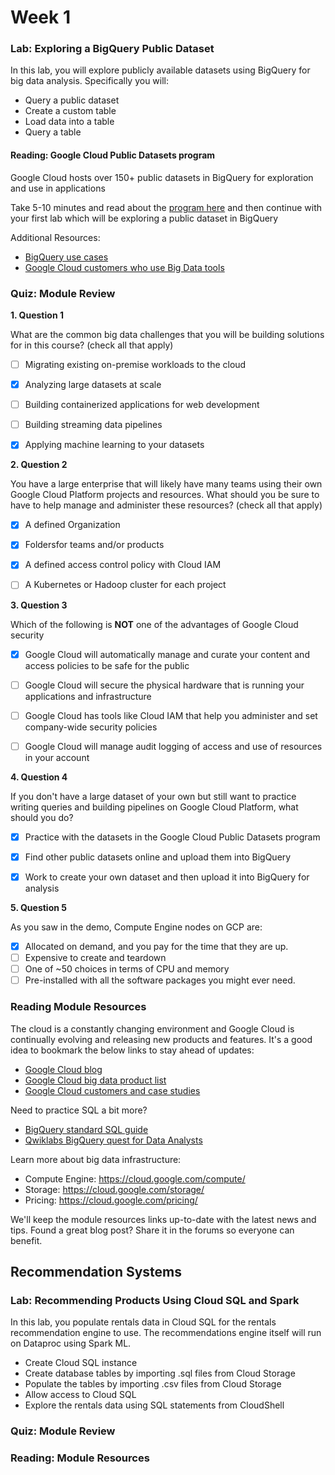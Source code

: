 # Week 1

### Lab: Exploring a BigQuery Public Dataset
In this lab, you will explore publicly available datasets using BigQuery for big data analysis. Specifically you will:

- Query a public dataset
- Create a custom table
- Load data into a table
- Query a table


#### Reading: Google Cloud Public Datasets program
Google Cloud hosts over 150+ public datasets in BigQuery for exploration and use in applications

Take 5-10 minutes and read about the [program here](https://services.google.com/fh/files/misc/public_datasets_one_pager.pdf) and then continue with your first lab which will be exploring a public dataset in BigQuery

Additional Resources:

- [BigQuery use cases](https://cloud.google.com/bigquery/#bigquery-solutions-and-use-cases)
- [Google Cloud customers who use Big Data tools](https://cloud.google.com/customers/#/products=Big_Data_Analytics)

### Quiz: Module Review
**1. Question 1**

What are the common big data challenges that you will be building solutions for in this course? (check all that apply)

- [ ] Migrating existing on-premise workloads to the cloud
- [x] Analyzing large datasets at scale
- [ ] Building containerized applications for web development
- [ ] Building streaming data pipelines
- [x] Applying machine learning to your datasets


**2. Question 2**

You have a large enterprise that will likely have many teams using their own Google Cloud Platform projects and resources. What should you be sure to have to help manage and administer these resources? (check all that apply)

- [x] A defined Organization
- [x] Foldersfor teams and/or products
- [x] A defined access control policy with Cloud IAM
- [ ] A Kubernetes or Hadoop cluster for each project


**3. Question 3**

Which of the following is **NOT** one of the advantages of Google Cloud security

- [x] Google Cloud will automatically manage and curate your content and access policies to be safe for the public
- [ ] Google Cloud will secure the physical hardware that is running your applications and infrastructure
- [ ] Google Cloud has tools like Cloud IAM that help you administer and set company-wide security policies
- [ ] Google Cloud will manage audit logging of access and use of resources in your account


**4. Question 4**

If you don't have a large dataset of your own but still want to practice writing queries and building pipelines on Google Cloud Platform, what should you do?

- [x] Practice with the datasets in the Google Cloud Public Datasets program
- [x] Find other public datasets online and upload them into BigQuery
- [x] Work to create your own dataset and then upload it into BigQuery for analysis


**5. Question 5**

As you saw in the demo, Compute Engine nodes on GCP are:

- [x] Allocated on demand, and you pay for the time that they are up.
- [ ] Expensive to create and teardown
- [ ] One of ~50 choices in terms of CPU and memory
- [ ] Pre-installed with all the software packages you might ever need.

### Reading Module Resources
The cloud is a constantly changing environment and Google Cloud is continually evolving and releasing new products and features. It's a good idea to bookmark the below links to stay ahead of updates:
- [Google Cloud blog](https://cloud.google.com/blog/products)
- [Google Cloud big data product list](https://cloud.google.com/products/big-data/)
- [Google Cloud customers and case studies](https://cloud.google.com/customers/#/)

Need to practice SQL a bit more?
- [BigQuery standard SQL guide](https://cloud.google.com/bigquery/docs/reference/standard-sql/)
- [Qwiklabs BigQuery quest for Data Analysts](https://www.qwiklabs.com/quests/69)

Learn more about big data infrastructure:

- Compute Engine: https://cloud.google.com/compute/
- Storage: https://cloud.google.com/storage/
- Pricing: https://cloud.google.com/pricing/

We'll keep the module resources links up-to-date with the latest news and tips. Found a great blog post? Share it in the forums so everyone can benefit.

## Recommendation Systems

### Lab: Recommending Products Using Cloud SQL and Spark
In this lab, you populate rentals data in Cloud SQL for the rentals recommendation engine to use. The recommendations engine itself will run on Dataproc using Spark ML.

- Create Cloud SQL instance
- Create database tables by importing .sql files from Cloud Storage
- Populate the tables by importing .csv files from Cloud Storage
- Allow access to Cloud SQL
- Explore the rentals data using SQL statements from CloudShell

### Quiz: Module Review

### Reading: Module Resources

